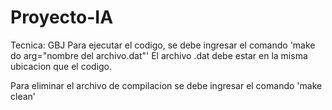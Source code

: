 # Proyecto-IA
Tecnica: GBJ
Para ejecutar el codigo, se debe ingresar el comando 'make do arg="nombre del archivo.dat"'
El archivo .dat debe estar en la misma ubicacion que el codigo.

Para eliminar el archivo de compilacion se debe ingresar el comando 'make clean'
